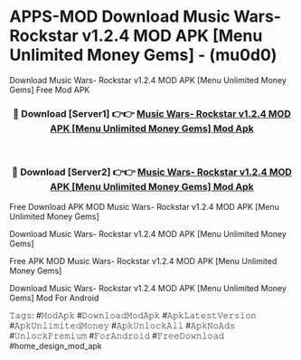 # APPS-MOD Download Music Wars- Rockstar v1.2.4 MOD APK [Menu Unlimited Money Gems] - (mu0d0)
Download Music Wars- Rockstar v1.2.4 MOD APK [Menu Unlimited Money Gems] Free Mod APK

<div align="center">
<h3>🔴 Download [Server1] 👉👉 <a href="https://apk-comot.site?title=Music_Wars-_Rockstar_v1.2.4_MOD_APK_[Menu_Unlimited_Money_Gems]">Music Wars- Rockstar v1.2.4 MOD APK [Menu Unlimited Money Gems] Mod Apk</a></h3><br>

<h3>🔴 Download [Server2] 👉👉 <a href="https://apk-comot.site?title=Music_Wars-_Rockstar_v1.2.4_MOD_APK_[Menu_Unlimited_Money_Gems]">Music Wars- Rockstar v1.2.4 MOD APK [Menu Unlimited Money Gems] Mod Apk</a></h3>
</div>


Free Download APK MOD Music Wars- Rockstar v1.2.4 MOD APK [Menu Unlimited Money Gems]

Download Music Wars- Rockstar v1.2.4 MOD APK [Menu Unlimited Money Gems] 

Free APK MOD Music Wars- Rockstar v1.2.4 MOD APK [Menu Unlimited Money Gems] 

Download Music Wars- Rockstar v1.2.4 MOD APK [Menu Unlimited Money Gems] Mod For Android

𝚃𝚊𝚐𝚜: #𝙼𝚘𝚍𝙰𝚙𝚔 #𝙳𝚘𝚠𝚗𝚕𝚘𝚊𝚍𝙼𝚘𝚍𝙰𝚙𝚔 #𝙰𝚙𝚔𝙻𝚊𝚝𝚎𝚜𝚝𝚅𝚎𝚛𝚜𝚒𝚘𝚗 #𝙰𝚙𝚔𝚄𝚗𝚕𝚒𝚖𝚒𝚝𝚎𝚍𝙼𝚘𝚗𝚎𝚢 #𝙰𝚙𝚔𝚄𝚗𝚕𝚘𝚌𝚔𝙰𝚕𝚕 #𝙰𝚙𝚔𝙽𝚘𝙰𝚍𝚜 #𝚄𝚗𝚕𝚘𝚌𝚔𝙿𝚛𝚎𝚖𝚒𝚞𝚖 #𝙵𝚘𝚛𝙰𝚗𝚍𝚛𝚘𝚒𝚍 #𝙵𝚛𝚎𝚎𝙳𝚘𝚠𝚗𝚕𝚘𝚊𝚍 #home_design_mod_apk